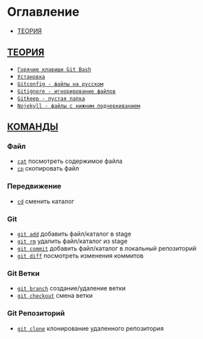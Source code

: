 <style>
  * {
    user-select: none;    
  }

  h1, h2 {
    scroll-margin: 60px;
  }
</style>

# Оглавление

- [ТЕОРИЯ](#теория)

## [ТЕОРИЯ](#оглавление)

- [`Горячие клавиши Git Bash`](<./ТЕОРИЯ/Горячие клавиши Git Bash.md>)
- [`Установка`](./ТЕОРИЯ/Установка.md)
- [`Gitconfig - файлы на русском`](<./ТЕОРИЯ/Gitconfig - файлы на русском.md>)
- [`Gitignore - игнорирование файлов`](<./ТЕОРИЯ/Gitignore - игнорирование файлов.md>)
- [`Gitkeep - пустая папка`](<./ТЕОРИЯ/Gitkeep - пустая папка.md>)
- [`Nojekyll - файлы с нижним подчеркиванием`](<./ТЕОРИЯ/Nojekyll - файлы с нижним подчеркиванием.md>)

## [КОМАНДЫ](#оглавление)

### Файл

- [`cat`](./КОМАНДЫ/cat.md) посмотреть содержимое файла
- [`cp`](./КОМАНДЫ/cp.md) скопировать файл

### Передвижение

- [`cd`](./КОМАНДЫ/cd.md) сменить каталог

### Git

- [`git add`](<./КОМАНДЫ/git add.md>) добавить файл/каталог в stage
- [`git rm`](<./КОМАНДЫ/git rm.md>) удалить файл/каталог из stage
- [`git commit`](<./КОМАНДЫ/git commit.md>) добавить файл/каталог в локальный репозиторий
- [`git diff`](<./КОМАНДЫ/git diff.md>) посмотреть изменения коммитов

### Git Ветки

- [`git branch`](<./КОМАНДЫ/git branch.md>) создание/удаление ветки
- [`git checkout`](<./КОМАНДЫ/git checkout.md>) смена ветки

### Git Репозиторий

- [`git clone`](<./КОМАНДЫ/git clone.md>) клонирование удаленного репозитория
